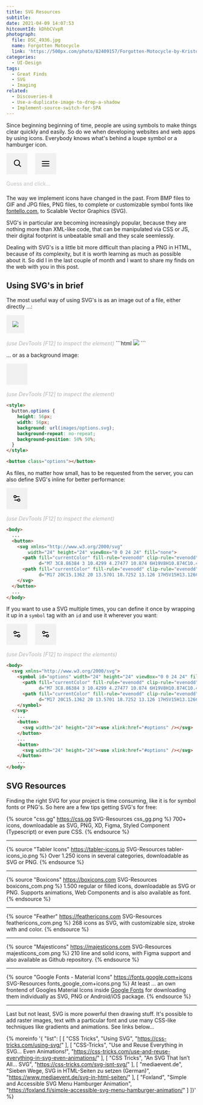 ```yaml
---
title: SVG Resources
subtitle:
date: 2021-04-09 14:07:53
hitcountId: kDhbCVvpR
photograph:
  file: DSC_4936.jpg
  name: Forgotten Motocycle
  link: 'https://500px.com/photo/82409157/Forgotten-Motocycle-by-Kristof-Zerbe/'
categories:
  - UI-Design
tags:
  - Great Finds
  - SVG
  - Imaging
related:
  - Discoveries-8
  - Use-a-duplicate-image-to-drop-a-shadow
  - Implement-source-switch-for-SPA
---
```

<style>
  button {
    background-color: #f1f1f1;
    border: none;
    padding: 1rem;
    margin-bottom: 1rem;
    margin-right: 1rem;
    cursor: pointer;
  }
  em {
    opacity: 0.33;
  }
  #info {
    color: silver;
    display: block;
    height: 24px;
  }
  #info.result {
    color: green;
    font-weight: bold;
  }
</style>
<script>
  var timeoutID;
  function setInfo(e,m) {
    let info = document.getElementById(e);
    info.textContent = m;
    info.classList.add("result");
    window.clearTimeout(timeoutID);
    timeoutID = setTimeout(function() {
      info.textContent = "Guess and click...";
      info.classList.remove("result");
      window.clearTimeout(timeoutID);
    }, 2000);
  }
</script>

Since beginning beginning of time, people are using symbols to make things clear quickly and easily. So do we when developing websites and web apps by using icons. Everybody knows what's behind a loupe symbol or a hamburger icon.

<button onClick="setInfo('info', 'Yes, it\'s a SEARCH button ;)');">
<svg width="24" height="24" viewBox="0 0 24 24" fill="none" xmlns="http://www.w3.org/2000/svg">
  <path fill="currentColor" fill-rule="evenodd" clip-rule="evenodd"
    d="M18.319 14.4326C20.7628 11.2941 20.542 6.75347 17.6569 3.86829C14.5327 0.744098 9.46734 0.744098 6.34315 3.86829C3.21895 6.99249 3.21895 12.0578 6.34315 15.182C9.22833 18.0672 13.769 18.2879 16.9075 15.8442C16.921 15.8595 16.9351 15.8745 16.9497 15.8891L21.1924 20.1317C21.5829 20.5223 22.2161 20.5223 22.6066 20.1317C22.9971 19.7412 22.9971 19.1081 22.6066 18.7175L18.364 14.4749C18.3493 14.4603 18.3343 14.4462 18.319 14.4326ZM16.2426 5.28251C18.5858 7.62565 18.5858 11.4246 16.2426 13.7678C13.8995 16.1109 10.1005 16.1109 7.75736 13.7678C5.41421 11.4246 5.41421 7.62565 7.75736 5.28251C10.1005 2.93936 13.8995 2.93936 16.2426 5.28251Z" />
</svg>
</button>
<button onClick="setInfo('info', 'Yeah ... an OPEN MENU button ;)');">
<svg width="24" height="24" viewBox="0 0 24 24" fill="none" xmlns="http://www.w3.org/2000/svg">
  <path fill="currentColor"
    d="M2 6C2 5.44772 2.44772 5 3 5H21C21.5523 5 22 5.44772 22 6C22 6.55228 21.5523 7 21 7H3C2.44772 7 2 6.55228 2 6Z" />
  <path fill="currentColor"
    d="M2 12.0322C2 11.4799 2.44772 11.0322 3 11.0322H21C21.5523 11.0322 22 11.4799 22 12.0322C22 12.5845 21.5523 13.0322 21 13.0322H3C2.44772 13.0322 2 12.5845 2 12.0322Z" />
  <path fill="currentColor"
    d="M3 17.0645C2.44772 17.0645 2 17.5122 2 18.0645C2 18.6167 2.44772 19.0645 3 19.0645H21C21.5523 19.0645 22 18.6167 22 18.0645C22 17.5122 21.5523 17.0645 21 17.0645H3Z" />
</svg>
</button><br><span id="info">Guess and click...</span>

The way we implement icons have changed in the past. From BMP files to GIF and JPG files, PNG files, to complete or customizable symbol fonts like [fontello.com](https://fontello.com), to Scalable Vector Graphics (SVG).

SVG's in particular are becoming increasingly popular, because they are nothing more than XML-like code, that can be manipulated via CSS or JS, their digital footprint is unbeatable small and they scale seemlessly.

Dealing with SVG's is a little bit more difficult than placing a PNG in HTML, because of its complexity, but it is worth learning as much as possible about it. So did I in the last couple of month and I want to share my finds on the web with you in this post.

<!-- more -->

## Using SVG's in brief

The most useful way of using SVG's is as an image out of a file, either directly ...:

<button>
  <img src="{% asset_path options.svg %}" />
</button><br><em>(use DevTools [F12] to inspect the element)</em>
```html
<img src="images/options.svg" />
```

... or as a background image:

<style>
  button.options {
    height: 56px;
    width: 56px;
    background-image: url({% asset_path options.svg %});
    background-repeat: no-repeat;
    background-position: 50% 50%;
  }
</style>
<button class="options"></button><br><em>(use DevTools [F12] to inspect the element)</em>

```html
<style>
  button.options {
    height: 56px;
    width: 56px;
    background: url(images/options.svg);
    background-repeat: no-repeat;
    background-position: 50% 50%;
  }
</style>

<button class="options"></button>
```

As files, no matter how small, has to be requested from the server, you can also define SVG's inline for better performance:

<button>
<svg xmlns="http://www.w3.org/2000/svg"
      width="24" height="24" viewBox="0 0 24 24" fill="none">
  <path fill="currentColor" fill-rule="evenodd" clip-rule="evenodd"
        d="M7 3C8.86384 3 10.4299 4.27477 10.874 6H19V8H10.874C10.4299 9.72523 8.86384 11 7 11C4.79086 11 3 9.20914 3 7C3 4.79086 4.79086 3 7 3ZM7 9C8.10457 9 9 8.10457 9 7C9 5.89543 8.10457 5 7 5C5.89543 5 5 5.89543 5 7C5 8.10457 5.89543 9 7 9Z" />
  <path fill="currentColor" fill-rule="evenodd" clip-rule="evenodd"
        d="M17 20C15.1362 20 13.5701 18.7252 13.126 17H5V15H13.126C13.5701 13.2748 15.1362 12 17 12C19.2091 12 21 13.7909 21 16C21 18.2091 19.2091 20 17 20ZM17 18C18.1046 18 19 17.1046 19 16C19 14.8954 18.1046 14 17 14C15.8954 14 15 14.8954 15 16C15 17.1046 15.8954 18 17 18Z" />
</svg>
</button><br><em>(use DevTools [F12] to inspect the element)</em>

```html
<body>
  ...
  <button>
    <svg xmlns="http://www.w3.org/2000/svg"
        width="24" height="24" viewBox="0 0 24 24" fill="none">
      <path fill="currentColor" fill-rule="evenodd" clip-rule="evenodd"
            d="M7 3C8.86384 3 10.4299 4.27477 10.874 6H19V8H10.874C10.4299 9.72523 8.86384 11 7 11C4.79086 11 3 9.20914 3 7C3 4.79086 4.79086 3 7 3ZM7 9C8.10457 9 9 8.10457 9 7C9 5.89543 8.10457 5 7 5C5.89543 5 5 5.89543 5 7C5 8.10457 5.89543 9 7 9Z" />
      <path fill="currentColor" fill-rule="evenodd" clip-rule="evenodd"
            d="M17 20C15.1362 20 13.5701 18.7252 13.126 17H5V15H13.126C13.5701 13.2748 15.1362 12 17 12C19.2091 12 21 13.7909 21 16C21 18.2091 19.2091 20 17 20ZM17 18C18.1046 18 19 17.1046 19 16C19 14.8954 18.1046 14 17 14C15.8954 14 15 14.8954 15 16C15 17.1046 15.8954 18 17 18Z" />
    </svg>
  </button>
  ...
</body>
```

If you want to use a SVG multiple times, you can define it once by wrapping it up in a ``symbol`` tag with an ``id`` and use it wherever you want:

<svg xmlns="http://www.w3.org/2000/svg" hidden style="display:none">
  <symbol id="options" width="24" height="24" viewBox="0 0 24 24" fill="none">
    <path fill="currentColor" fill-rule="evenodd" clip-rule="evenodd"
          d="M7 3C8.86384 3 10.4299 4.27477 10.874 6H19V8H10.874C10.4299 9.72523 8.86384 11 7 11C4.79086 11 3 9.20914 3 7C3 4.79086 4.79086 3 7 3ZM7 9C8.10457 9 9 8.10457 9 7C9 5.89543 8.10457 5 7 5C5.89543 5 5 5.89543 5 7C5 8.10457 5.89543 9 7 9Z" />
    <path fill="currentColor" fill-rule="evenodd" clip-rule="evenodd"
          d="M17 20C15.1362 20 13.5701 18.7252 13.126 17H5V15H13.126C13.5701 13.2748 15.1362 12 17 12C19.2091 12 21 13.7909 21 16C21 18.2091 19.2091 20 17 20ZM17 18C18.1046 18 19 17.1046 19 16C19 14.8954 18.1046 14 17 14C15.8954 14 15 14.8954 15 16C15 17.1046 15.8954 18 17 18Z" />
  </symbol>
</svg>
<button><svg width="24" height="24"><use xlink:href="#options" /></svg></button>
<button><svg width="24" height="24"><use xlink:href="#options" /></svg></button><br><em>(use DevTools [F12] to inspect the elements)</em>

```html
<body>
  <svg xmlns="http://www.w3.org/2000/svg">
    <symbol id="options" width="24" height="24" viewBox="0 0 24 24" fill="none">
      <path fill="currentColor" fill-rule="evenodd" clip-rule="evenodd"
            d="M7 3C8.86384 3 10.4299 4.27477 10.874 6H19V8H10.874C10.4299 9.72523 8.86384 11 7 11C4.79086 11 3 9.20914 3 7C3 4.79086 4.79086 3 7 3ZM7 9C8.10457 9 9 8.10457 9 7C9 5.89543 8.10457 5 7 5C5.89543 5 5 5.89543 5 7C5 8.10457 5.89543 9 7 9Z" />
      <path fill="currentColor" fill-rule="evenodd" clip-rule="evenodd"
            d="M17 20C15.1362 20 13.5701 18.7252 13.126 17H5V15H13.126C13.5701 13.2748 15.1362 12 17 12C19.2091 12 21 13.7909 21 16C21 18.2091 19.2091 20 17 20ZM17 18C18.1046 18 19 17.1046 19 16C19 14.8954 18.1046 14 17 14C15.8954 14 15 14.8954 15 16C15 17.1046 15.8954 18 17 18Z" />
    </symbol>
  </svg>
    ...
    <button>
      <svg width="24" height="24"><use xlink:href="#options" /></svg>
    </button>
    ...
    <button>
      <svg width="24" height="24"><use xlink:href="#options" /></svg>
    </button>
    ...
</body>
```

## SVG Resources

Finding the right SVG for your project is time consuming, like it is for symbol fonts or PNG's. So here are a few tips getting SVG's for free:

{% source "css.gg" https://css.gg SVG-Resources css_gg.png %}
700+ icons, downloadable as SVG, PNG, XD, Figma, Styled Component (Typescript) or even pure CSS.
{% endsource %}

---

{% source "Tabler Icons" https://tabler-icons.io SVG-Resources tabler-icons_io.png %}
Over 1.250 icons in several categories, downloadable as SVG or PNG.
{% endsource %}

---

{% source "Boxicons" https://boxicons.com SVG-Resources boxicons_com.png %}
  1.500 regular or filled icons, downloadable as SVG or PNG. Supports animations, Web Components and is also available as font.
{% endsource %}

---

{% source "Feather" https://feathericons.com SVG-Resources feathericons_com.png %}
  268 icons as SVG, with customizable size, stroke with and color.
{% endsource %}

---

{% source "Majesticons" https://majesticons.com SVG-Resources majesticons_com.png %}
  210 line and solid icons, with Figma support and also available as Github repository.
{% endsource %}

---

{% source "Google Fonts - Material Icons" https://fonts.google.com+icons SVG-Resources fonts_google_com+icons.png %}
  At least ... an own frontend of Googles Material Icons inside [Google Fonts](https://font.google.com) for downloading them individually as SVG, PNG or Android/iOS package.
{% endsource %}

---

Last but not least, SVG is more powerful then drawing stuff. It's possible to add raster images, text with a particular font and use many CSS-like techniques like gradients and animations. See links below...

{% moreinfo '{ "list": [
  [
    "CSS Tricks", "Using SVG",
    "https://css-tricks.com/using-svg/"
  ],
  [
    "CSS-Tricks", "Use and Reuse Everything in SVG… Even Animations!",
    "https://css-tricks.com/use-and-reuse-everything-in-svg-even-animations/"
  ],
  [
    "CSS Tricks", "An SVG That Isn’t All… SVG",
    "https://css-tricks.com/svg-isnt-svg/"
  ],
  [
    "mediaevent.de", "Sieben Wege, SVG in HTML-Seiten zu setzen (German)",
    "https://www.mediaevent.de/svg-in-html-seiten/"
  ],
  [
    "Foxland", "Simple and Accessible SVG Menu Hamburger Animation",
    "https://foxland.fi/simple-accessible-svg-menu-hamburger-animation/"
  ]
]}' %}
